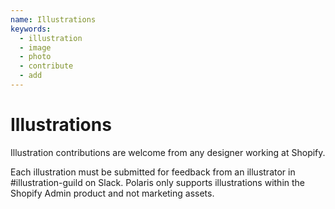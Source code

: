 ```yaml
---
name: Illustrations
keywords:
  - illustration
  - image
  - photo
  - contribute
  - add
---
```


# Illustrations

Illustration contributions are welcome from any designer working at Shopify.

Each illustration must be submitted for feedback from an illustrator in #illustration-guild on Slack. Polaris only supports illustrations within the Shopify Admin product and not marketing assets.
